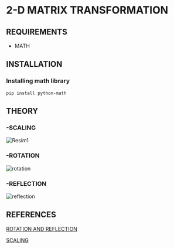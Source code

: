 # 2-D MATRIX TRANSFORMATION

## REQUIREMENTS

- MATH

## INSTALLATION
### Installing math library
`pip install python-math`

## THEORY

### -SCALING
![Resim1](https://user-images.githubusercontent.com/57804784/177041783-e5296ccb-16f6-4061-9bfe-9f7541d64df2.png)
### -ROTATION
![rotation](https://user-images.githubusercontent.com/57804784/177041795-b96ec3dd-ef44-4193-a3f0-e1cdb2f42e93.png)
### -REFLECTION
![reflection](https://user-images.githubusercontent.com/57804784/177042339-e0e7e376-a094-4541-893f-8ce309d79880.png)

## REFERENCES
[ROTATION AND REFLECTION](https://en.wikipedia.org/wiki/Rotations_and_reflections_in_two_dimensions)

[SCALING](https://www.tutorialspoint.com/computer_graphics/2d_transformation.htm)


